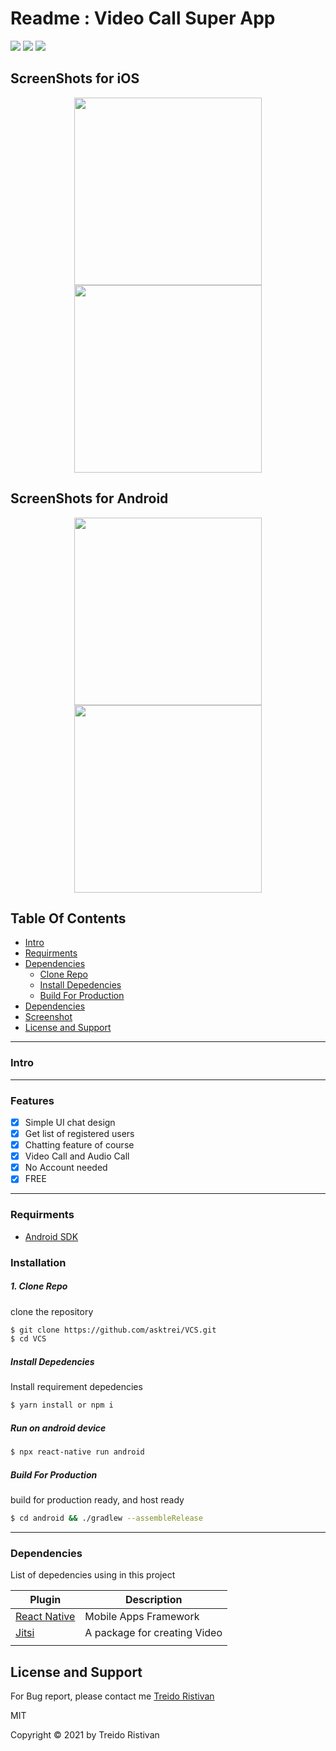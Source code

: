 # Readme : Video Call Super App

![](https://img.shields.io/badge/Dependencies-React--Native-green.svg)
![](https://img.shields.io/badge/Jitsi%20Meet-react--native--jitsi--meet-blue.svg)
![](https://img.shields.io/badge/Lottie-React--Native--lottie-red.svg)


<!-- [![Build Status](https://travis-ci.org/joemccann/dillinger.svg?branch=master)](https://travis-ci.org/joemccann/dillinger)
[![Code](https://camo.githubusercontent.com/65f7d034f575d55d73f27883473847130e1ead2e/68747470733a2f2f696d672e736869656c64732e696f2f62616467652f436f64652532305374796c652d5374616e646172642d79656c6c6f772e737667)](https://standardjs.com) -->

## ScreenShots for iOS

<div align="center">
    <img width="300" margin="10px" src="https://i.postimg.cc/g0BDnTnz/Screen-Shot-2021-03-23-at-17-20-31.png">
    <img width="300" margin="10px" src="https://i.postimg.cc/63kfh4rF/Screen-Shot-2021-03-23-at-17-20-59.png">
</div>

## ScreenShots for Android

<div align="center">
    <img width="300" margin="10px" src="https://i.postimg.cc/Wz06YpSz/Screen-Shot-2021-03-23-at-17-22-29.png">
    <img width="300" margin="10px" src="https://i.postimg.cc/nzj17GDv/Screen-Shot-2021-03-23-at-17-22-51.png">
</div>

## Table Of Contents

- [Intro](#Intro)
- [Requirments](#Requirments)
- [Dependencies](#Dependencies)
  - [Clone Repo](#Clone-Repo)
  - [Install Depedencies](#Install-Depedencies)
  - [Build For Production](#Build-For-Production)
- [Dependencies](#Dependencies)
- [Screenshot](#Screenshot)
- [License and Support](#License-and-Support)

---

### Intro

---

### Features

- [x] Simple UI chat design
- [x] Get list of registered users
- [x] Chatting feature of course
- [x] Video Call and Audio Call
- [x] No Account needed
- [x] FREE

---

### Requirments

- [Android SDK](https://developer.android.com/studio#downloads)

### Installation

##### 1. Clone Repo

clone the repository

```sh
$ git clone https://github.com/asktrei/VCS.git
$ cd VCS
```

##### Install Depedencies

Install requirement depedencies

```sh
$ yarn install or npm i
```

##### Run on android device

```sh
$ npx react-native run android
```

<!-- ##### Run on ios device

```sh
$ react-native run ios
``` -->

##### Build For Production

build for production ready, and host ready

```sh
$ cd android && ./gradlew --assembleRelease
```

---

### Dependencies

List of depedencies using in this project

| Plugin                                                                                              | Description                                                                                                     |
| --------------------------------------------------------------------------------------------------- | --------------------------------------------------------------------------------------------------------------- |
| [React Native](https://facebook.github.io/react-native/)                                            | Mobile Apps Framework                                                                                           |
| [Jitsi](https://github.com/skrafft/react-native-jitsi-meet)                                | A package for creating Video                                                                                |
                |


## License and Support

For Bug report, please contact me
[Treido Ristivan](https://github.com/asktrei 'Treido Ristivan')

MIT

Copyright © 2021 by Treido Ristivan
